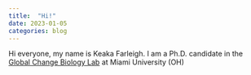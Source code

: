 ```yaml
---
title:  "Hi!"
date: 2023-01-05
categories: blog
---
```

Hi everyone, my name is Keaka Farleigh. I am a Ph.D. candidate in the [Global Change Biology Lab](https://caloprymnus.com/) at Miami University (OH)
